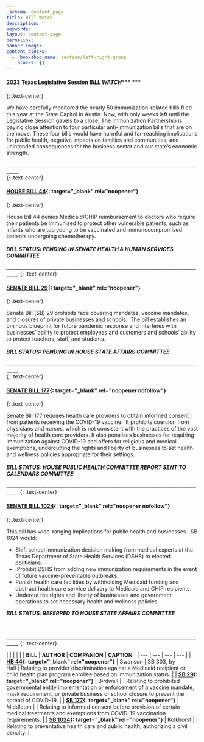 ```yaml
---
_schema: content_page
title: Bill Watch
description: ''
keywords:
layout: content-page
permalink:
banner-image:
content_blocks:
  - _bookshop_name: section/left-right-group
    blocks: []
---
```

#### 2023 Texas Legislative Session&nbsp;***BILL WATCH******&nbsp;***<br>
{: .text-center}

We have carefully monitored the nearly 50 immunization-related bills filed this year at the State Capitol in Austin. Now, with only weeks left until the Legislative Session gavels to a close, The Immunization Partnership is paying close attention to four particular anti-immunization bills that are on the move. These four bills would have harmful and far-reaching implications for public health, negative impacts on families and communities, and unintended consequences for the business sector and our state’s economic strength.&nbsp;

\_\_\_\_\_\_\_\_\_\_\_\_\_\_\_\_\_\_\_\_\_\_\_\_\_\_\_\_\_\_\_\_\_\_\_\_\_\_\_\_\_\_\_\_\_\_\_\_\_\_\_\_\_\_\_\_\_\_\_\_\_\_\_\_\_\_\_\_\_\_\_\_\_\_\_\_\_\_\_\_\_\_\_<br>
{: .text-center}



#### **[HOUSE BILL 44](https://capitol.texas.gov/BillLookup/Text.aspx?LegSess=88R&amp;Bill=HB44){: target="_blank" rel="noopener"}&nbsp;**
{: .text-center}

House Bill 44&nbsp;denies Medicaid/CHIP reimbursement to doctors who require their patients be immunized to protect other vulnerable patients, such as infants who are too young to be vaccinated and immunocompromised patients undergoing chemotherapy.&nbsp;*​​​​<br><br>**BILL STATUS: PENDING IN SENATE HEALTH & HUMAN SERVICES COMMITTEE***

\_\_\_\_\_\_\_\_\_\_\_\_\_\_\_\_\_\_\_\_\_\_\_\_\_\_\_\_\_\_\_\_\_\_\_\_\_\_\_\_\_\_\_\_\_\_\_\_\_\_\_\_\_\_\_\_\_\_\_\_\_\_\_\_\_\_\_\_\_\_\_\_\_\_\_\_\_\_\_\_\_\_\_
{: .text-center}

#### **[SENATE BILL 29](https://capitol.texas.gov/BillLookup/History.aspx?LegSess=88R&amp;Bill=SB29){: target="_blank" rel="noopener"}**
{: .text-center}

Senate Bill (SB) 29 prohibits face covering mandates, vaccine mandates, and closures of private businesses and schools.&nbsp; The bill establishes an ominous blueprint for future pandemic response and interferes with businesses’ ability to protect employees and customers and schools’ ability to protect teachers, staff, and students.&nbsp;<br><br>***BILL STATUS: PENDING IN HOUSE STATE AFFAIRS COMMITTEE***

\_\_\_\_\_\_\_\_\_\_\_\_\_\_\_\_\_\_\_\_\_\_\_\_\_\_\_\_\_\_\_\_\_\_\_\_\_\_\_\_\_\_\_\_\_\_\_\_\_\_\_\_\_\_\_\_\_\_\_\_\_\_\_\_\_\_\_\_\_\_\_\_\_\_\_\_\_\_\_\_\_\_\_<br>
{: .text-center}

#### **[SENATE BILL 177](https://capitol.texas.gov/BillLookup/History.aspx?LegSess=88R&amp;Bill=SB177){: target="_blank" rel="noopener nofollow"}**
{: .text-center}

Senate Bill 177 requires health care providers to obtain informed consent from patients receiving the COVID-19 vaccine.&nbsp; It prohibits coercion from physicians and nurses, which is not consistent with the practices of the vast majority of health care providers. It also penalizes businesses for requiring immunization against COVID-19 and offers for religious and medical exemptions, undercutting the rights and liberty of businesses to set health and wellness policies appropriate for their settings.&nbsp;<br><br>***BILL STATUS: HOUSE PUBLIC HEALTH COMMITTEE REPORT SENT TO CALENDARS COMMITTEE***

\_\_\_\_\_\_\_\_\_\_\_\_\_\_\_\_\_\_\_\_\_\_\_\_\_\_\_\_\_\_\_\_\_\_\_\_\_\_\_\_\_\_\_\_\_\_\_\_\_\_\_\_\_\_\_\_\_\_\_\_\_\_\_\_\_\_\_\_\_\_\_\_\_\_\_\_\_\_\_\_\_\_\_
{: .text-center}



#### **[SENATE BILL 1024](https://capitol.texas.gov/BillLookup/History.aspx?LegSess=88R&amp;Bill=SB1024){: target="_blank" rel="noopener nofollow"}**
{: .text-center}

This bill has wide-ranging implications for public health and businesses.&nbsp; SB 1024 would:&nbsp;

* Shift school immunization decision making from medical experts at the Texas Department of State Health Services (DSHS) to elected politicians.
* &nbsp;Prohibit DSHS from adding new immunization requirements in the event of future vaccine-preventable outbreaks.
* Punish health care facilities by withholding Medicaid funding and obstruct health care service delivery to Medicaid and CHIP recipients.
* Undercut the rights and liberty of businesses and government operations to set necessary health and wellness policies.

*​​​**BILL STATUS: REFERRED TO HOUSE STATE AFFAIRS COMMITTEE***

​​​

\_\_\_\_\_\_\_\_\_\_\_\_\_\_\_\_\_\_\_\_\_\_\_\_\_\_\_\_\_\_\_\_\_\_\_\_\_\_\_\_\_\_\_\_\_\_\_\_\_\_\_\_\_\_\_\_\_\_\_\_\_\_\_\_\_\_\_\_\_\_\_\_\_\_\_\_\_\_\_\_\_\_\_
{: .text-center}

|  |  |  |  |
| **BILL** | **AUTHOR** | **COMPANION** | **CAPTION** |
| --- | --- | --- | --- |
| **[HB 44](https://capitol.texas.gov/BillLookup/Text.aspx?LegSess=88R&amp;Bill=HB44){: target="_blank" rel="noopener"}** | Swanson | SB 303, by<br>Hall | Relating to provider discrimination against a Medicaid recipient or child health plan program enrollee based on immunization status. |
| **[SB 29](https://capitol.texas.gov/BillLookup/History.aspx?LegSess=88R&amp;Bill=SB29){: target="_blank" rel="noopener"}** | Birdwell |  | Relating to prohibited governmental entity implementation or enforcement of a vaccine mandate, mask requirement, or private business or school closure to prevent the spread of COVID-19. |
| **[SB 177](https://capitol.texas.gov/BillLookup/History.aspx?LegSess=88R&amp;Bill=SB177){: target="_blank" rel="noopener"}** | Middleton |  | Relating to informed consent before provision of certain medical treatments and exemptions from COVID-19 vaccination requirements. |
| **[SB 1024](https://capitol.texas.gov/BillLookup/History.aspx?LegSess=88R&amp;Bill=SB1024){: target="_blank" rel="noopener"}** | Kolkhorst |  | Relating to preventative health care and public health; authorizing a civil penalty. |

&nbsp;&nbsp;